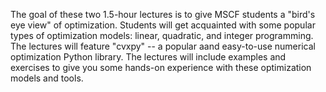 The goal of these two 1.5-hour lectures is to give MSCF students a "bird's eye view" of optimization.  Students will get acquainted with some popular types of optimization models: linear, quadratic, and integer programming.  The lectures will feature "cvxpy" -- a popular aand easy-to-use numerical optimization Python library.  The lectures will include examples and exercises to give you some hands-on experience with these optimization models and tools.
